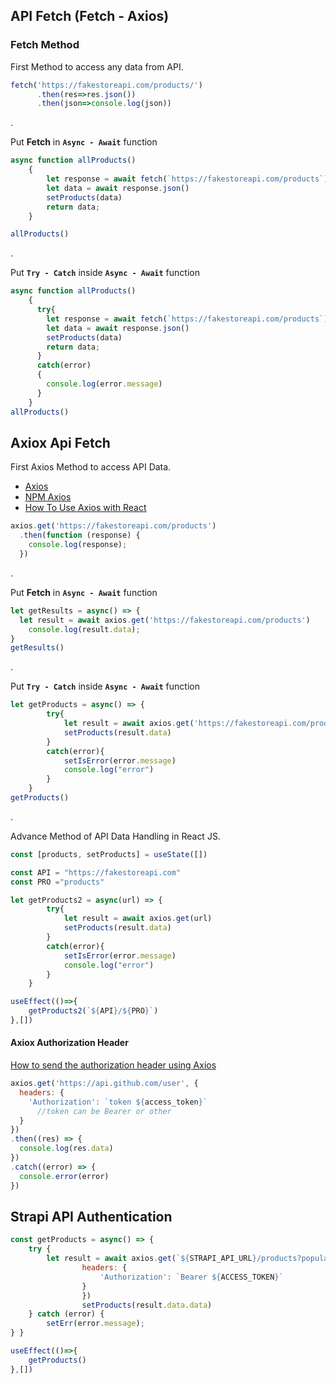 ## API Fetch (Fetch - Axios)

### Fetch Method

First Method to access any data from API.

```javascript
fetch('https://fakestoreapi.com/products/')
      .then(res=>res.json())
      .then(json=>console.log(json))
```

.

Put **Fetch** in  **`Async - Await`** function 
```javascript
async function allProducts() 
    {
        let response = await fetch(`https://fakestoreapi.com/products`);
        let data = await response.json()
        setProducts(data)
        return data;
    }

allProducts()
```

.

Put **`Try - Catch`** inside **`Async - Await`** function 
```javascript
async function allProducts() 
    {
      try{
        let response = await fetch(`https://fakestoreapi.com/products`);
        let data = await response.json()
        setProducts(data)
        return data;
      }
      catch(error)
      {
        console.log(error.message)
      }
    }
allProducts()
```



## Axiox Api Fetch

First Axios Method to access API Data.
- [Axios](https://blog.logrocket.com/how-to-make-http-requests-like-a-pro-with-axios/)
- [NPM Axios](https://www.npmjs.com/package/axios)
- [How To Use Axios with React](https://www.digitalocean.com/community/tutorials/react-axios-react)

```javascript
axios.get('https://fakestoreapi.com/products')
  .then(function (response) {
    console.log(response);
  })
```

.

Put **Fetch** in  **`Async - Await`** function 
```javascript
let getResults = async() => {
  let result = await axios.get('https://fakestoreapi.com/products')
    console.log(result.data);
}
getResults()
```
.

Put **`Try - Catch`** inside **`Async - Await`** function 

```javascript
let getProducts = async() => {
        try{
            let result = await axios.get('https://fakestoreapi.com/products')
            setProducts(result.data)
        }
        catch(error){
            setIsError(error.message)
            console.log("error")
        }
    }
getProducts()
```
.

Advance Method of API Data Handling in React JS.

```javascript
const [products, setProducts] = useState([])

const API = "https://fakestoreapi.com"
const PRO ="products"

let getProducts2 = async(url) => {
        try{
            let result = await axios.get(url)
            setProducts(result.data)
        }
        catch(error){
            setIsError(error.message)
            console.log("error")
        }
    }

useEffect(()=>{
    getProducts2(`${API}/${PRO}`)
},[])
```

#### Axiox Authorization Header 

[How to send the authorization header using Axios](https://flaviocopes.com/axios-send-authorization-header/)

```javascript
axios.get('https://api.github.com/user', {
  headers: {
    'Authorization': `token ${access_token}`
      //token can be Bearer or other
  }
})
.then((res) => {
  console.log(res.data)
})
.catch((error) => {
  console.error(error)
})
```
## Strapi API Authentication

```javascript
const getProducts = async() => {
    try {
        let result = await axios.get(`${STRAPI_API_URL}/products?populate=*`, {
                headers: {
                    'Authorization': `Bearer ${ACCESS_TOKEN}`
                }
                })
                setProducts(result.data.data)
    } catch (error) {
        setErr(error.message);
} }

useEffect(()=>{
    getProducts()
},[])

```

